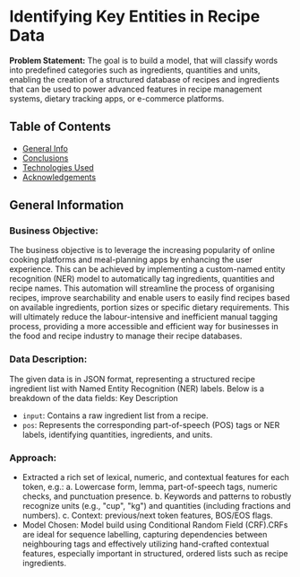 # Identifying Key Entities in Recipe Data
**Problem Statement:** The goal is to build a model, that will classify words into predefined categories such as ingredients, quantities and units, enabling the creation of a structured database of recipes and ingredients that can be used to power advanced features in recipe management systems, dietary tracking apps, or e-commerce platforms.

## Table of Contents
* [General Info](#general-information)
* [Conclusions](#conclusions)
* [Technologies Used](#technologies-used)
* [Acknowledgements](#acknowledgements)

<!-- You can include any other section that is pertinent to your problem -->

## General Information
  ### Business Objective:
  The business objective is to leverage the increasing popularity of online cooking platforms and meal-planning apps by enhancing the user experience. This can be achieved by implementing a custom-named entity recognition (NER) model to automatically tag ingredients, quantities and recipe names. This automation will streamline the process of organising recipes, improve searchability and enable users to easily find recipes based on available ingredients, portion sizes or specific dietary requirements. This will ultimately reduce the labour-intensive and inefficient manual tagging process, providing a more accessible and efficient way for businesses in the food and recipe industry to manage their recipe databases.

  ### Data Description:
  The given data is in JSON format, representing a structured recipe ingredient list with Named Entity Recognition (NER) labels. Below is a breakdown of the data fields: Key Description
  - `input`: Contains a raw ingredient list from a recipe.
  - `pos`: Represents the corresponding part-of-speech (POS) tags or NER labels, identifying quantities, ingredients, and units.

  ### Approach:
  - Extracted a rich set of lexical, numeric, and contextual features for each token, e.g.:
    a. Lowercase form, lemma, part-of-speech tags, numeric checks, and punctuation presence.
    b. Keywords and patterns to robustly recognize units (e.g., "cup", "kg") and quantities (including fractions and numbers).
    c. Context: previous/next token features, BOS/EOS flags.
  - Model Chosen: Model build using Conditional Random Field (CRF).CRFs are ideal for sequence labelling, capturing dependencies between neighbouring tags and effectively utilizing hand-crafted contextual features, especially important in structured, ordered lists such as recipe ingredients.
